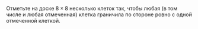 Отметьте на доске $8\times 8$ несколько клеток так, чтобы любая (в том числе и любая отмеченная) клетка граничила по стороне ровно с одной отмеченной клеткой.